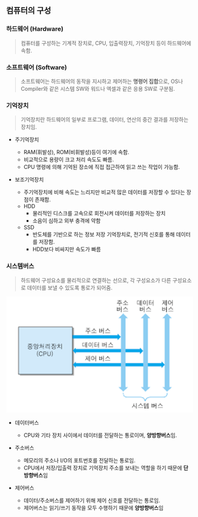 ## 컴퓨터의 구성

### 하드웨어 (Hardware)
> 컴퓨터를 구성하는 기계적 장치로, CPU, 입출력장치, 기억장치 등이 하드웨어에 속함. 


### 소프트웨어 (Software)
> 소프트웨어는 하드웨어의 동작을 지시하고 제어하는 **명령어 집합**으로, OS나 Compiler와 같은 시스템 SW와 워드나 엑셀과 같은 응용 SW로 구분됨.


### 기억장치
> 기억장치란 하드웨어의 일부로 프로그램, 데이터, 연산의 중간 결과를 저장하는 장치임.
- 주기억장치
    - RAM(휘발성), ROM(비휘발성)등이 여기에 속함.
    - 비교적으로 용량이 크고 처리 속도도 빠름.
    - CPU 명령에 의해 기억된 장소에 직접 접근하여 읽고 쓰는 작업이 가능함.

- 보조기억장치
    - 주기억장치에 비해 속도는 느리지만 비교적 많은 데이터를 저장할 수 있다는 장점이 존재함.
    - HDD
        - 물리적인 디스크를 고속으로 회전시켜 데이터를 저장하는 장치
        - 소음이 심하고 외부 충격에 약함
    - SSD
        - 반도체를 기반으로 하는 정보 저장 기억장치로, 전기적 신호를 통해 데이터를 저장함.
        - HDD보다 비싸지만 속도가 빠름

### 시스템버스
> 하드웨어 구성요소를 물리적으로 연결하는 선으로, 각 구성요소가 다른 구성요소로 데이터를 보낼 수 있도록 통로가 되어줌.

<img src="../assets/system_bus.png" width=600> <br>

- 데이터버스
    - CPU와 기타 장치 사이에서 데이터를 전달하는 통로이며, **양방향버스**임.
    
- 주소버스
    - 메모리의 주소나 I/O의 포트번호를 전달하는 통로임.
    - CPU에서 저장/입출력 장치로 기억장치 주소를 보내는 역할을 하기 때문에 **단방향버스**임

- 제어버스
    - 데이터/주소버스를 제어하기 위해 제어 신호를 전달하는 통로임.
    - 제어버스는 읽기/쓰기 동작을 모두 수행하기 때문에 **양방향버스**임

